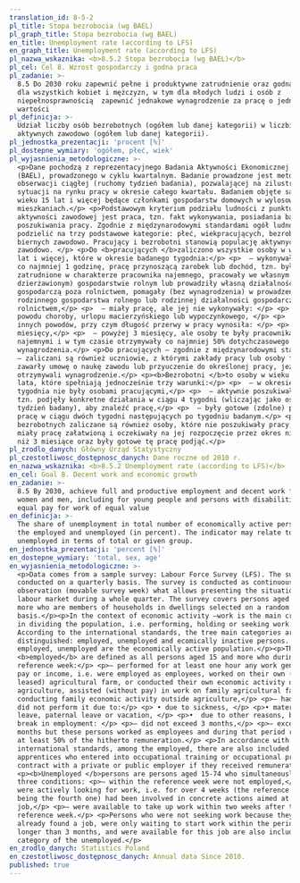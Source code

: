 ```yaml
---
translation_id: 8-5-2
pl_title: Stopa bezrobocia (wg BAEL)
pl_graph_title: Stopa bezrobocia (wg BAEL)
en_title: Unemployment rate (according to LFS)
en_graph_title: Unemployment rate (according to LFS)
pl_nazwa_wskaznika: <b>8.5.2 Stopa bezrobocia (wg BAEL)</b>
pl_cel: Cel 8. Wzrost gospodarczy i godna praca
pl_zadanie: >-
  8.5 Do 2030 roku zapewnić pełne i produktywne zatrudnienie oraz godną pracę
  dla wszystkich kobiet i mężczyzn, w tym dla młodych ludzi i osób z
  niepełnosprawnością  zapewnić jednakowe wynagrodzenie za pracę o jednakowej
  wartości
pl_definicja: >-
  Udział liczby osób bezrobotnych (ogółem lub danej kategorii) w liczbie
  aktywnych zawodowo (ogółem lub danej kategorii).
pl_jednostka_prezentacji: 'procent [%]'
pl_dostepne_wymiary: 'ogółem, płeć, wiek'
pl_wyjasnienia_metodologiczne: >-
  <p>Dane pochodzą z reprezentacyjnego Badania Aktywności Ekonomicznej Ludności
  (BAEL), prowadzonego w cyklu kwartalnym. Badanie prowadzone jest metodą
  obserwacji ciągłej (ruchomy tydzień badania), pozwalającej na zilustrowanie
  sytuacji na rynku pracy w okresie całego kwartału. Badaniem objęte są osoby w
  wieku 15 lat i więcej będące członkami gospodarstw domowych w wylosowanych
  mieszkaniach.</p> <p>Podstawowym kryterium podziału ludności z punktu widzenia
  aktywności zawodowej jest praca, tzn. fakt wykonywania, posiadania bądź
  poszukiwania pracy. Zgodnie z międzynarodowymi standardami ogół ludności można
  podzielić na trzy podstawowe kategorie: płeć, wiekpracujących, bezrobotnych i
  biernych zawodowo. Pracujący i bezrobotni stanowią populację aktywnych
  zawodowo. </p> <p>Do <b>pracujących </b>zaliczono wszystkie osoby w wieku 15
  lat i więcej, które w okresie badanego tygodnia:</p> <p>  – wykonywały, przez
  co najmniej 1 godzinę, pracę przynoszącą zarobek lub dochód, tzn. były
  zatrudnione w charakterze pracownika najemnego, pracowały we własnym (lub
  dzierżawionym) gospodarstwie rolnym lub prowadziły własną działalność
  gospodarczą poza rolnictwem, pomagały (bez wynagrodzenia) w prowadzeniu
  rodzinnego gospodarstwa rolnego lub rodzinnej działalności gospodarczej poza
  rolnictwem,</p> <p>  – miały pracę, ale jej nie wykonywały: </p> <p>  • z
  powodu choroby, urlopu macierzyńskiego lub wypoczynkowego, </p> <p>  • z
  innych powodów, przy czym długość przerwy w pracy wynosiła: </p> <p>  – do 3
  miesięcy,</p> <p>  – powyżej 3 miesięcy, ale osoby te były pracownikami
  najemnymi i w tym czasie otrzymywały co najmniej 50% dotychczasowego
  wynagrodzenia.</p> <p>Do pracujących – zgodnie z międzynarodowymi standardami
  – zaliczani są również uczniowie, z którymi zakłady pracy lub osoby fizyczne
  zawarły umowę o naukę zawodu lub przyuczenie do określonej pracy, jeżeli
  otrzymywali wynagrodzenie.</p> <p><b>Bezrobotni </b>to osoby w wieku 15-74
  lata, które spełniają jednocześnie trzy warunki:</p> <p>  – w okresie badanego
  tygodnia nie były osobami pracującymi,</p> <p>  – aktywnie poszukiwały pracy,
  tzn. podjęły konkretne działania w ciągu 4 tygodni (wliczając jako ostatni –
  tydzień badany), aby znaleźć pracę,</p> <p>  – były gotowe (zdolne) podjąć
  pracę w ciągu dwóch tygodni następujących po tygodniu badanym.</p> <p>Do
  bezrobotnych zaliczane są również osoby, które nie poszukiwały pracy, ponieważ
  miały pracę załatwioną i oczekiwały na jej rozpoczęcie przez okres nie dłuższy
  niż 3 miesiące oraz były gotowe tę pracę podjąć.</p>
pl_zrodlo_danych: Główny Urząd Statystyczny
pl_czestotliwosc_dostępnosc_danych: Dane roczne od 2010 r.
en_nazwa_wskaznika: <b>8.5.2 Unemployment rate (according to LFS)</b>
en_cel: Goal 8. Decent work and economic growth
en_zadanie: >-
  8.5 By 2030, achieve full and productive employment and decent work for all
  women and men, including for young people and persons with disabilities, and
  equal pay for work of equal value
en_definicja: >-
  The share of unemployment in total number of economically active persons, i.e.
  the employed and unemployed (in percent). The indicator may relate to the
  unemployed in terms of total or given group.
en_jednostka_prezentacji: 'percent [%]'
en_dostepne_wymiary: 'total, sex, age'
en_wyjasnienia_metodologiczne: >-
  <p>Data comes from a sample survey: Labour Force Survey (LFS). The survey is
  conducted on a quarterly basis. The survey is conducted as continuous
  observation (movable survey week) what allows presenting the situation on the
  labour market during a whole quarter. The survey covers persons aged 15 and
  more who are members of households in dwellings selected on a random
  basis.</p><p>In the context of economic activity –work is the main criterion
  in dividing the population, i.e. performing, holding or seeking work.
  According to the international standards, the tree main categories are
  distinguished: employed, unemployed and ecomically inactive persons. The
  employed, unemployed are the economically active population.</p><p>The
  <b>employed</b> are defined as all persons aged 15 and more who during the
  reference week:</p> <p>– performed for at least one hour any work generating
  pay or income, i.e. were employed as employees, worked on their own (or
  leased) agricultural farm, or conducted their own economic activity outside
  agriculture, assisted (without pay) in work on family agricultural farm or in
  conducting family economic activity outside agriculture,</p> <p>– had work but
  did not perform it due to:</p> <p> • due to sickness, </p> <p>• maternity
  leave, paternal leave or vacation, </p> <p>•  due to other reasons, but the
  break in employment: </p> <p>– did not exceed 3 months,</p> <p>– excedeed 3
  months but these persons worked as employees and during that period received
  at least 50% of the hitherto remuneration.</p> <p>In accordance with the
  international standards, among the employed, there are also included
  apprentices who entered into occupational training or occupational preparation
  contract with a private or public employer if they received remuneration.</p>
  <p><b>Unemployed </b>persons are persons aged 15-74 who simultaneously fulfil
  three conditions: <p>– within the reference week were not employed,</p> <p>–
  were actively looking for work, i.e. for over 4 weeks (the reference week
  being the fourth one) had been involved in concrete actions aimed at finding a
  job,</p> <p>– were available to take up work within two weeks after the
  reference week.</p> <p>Persons who were not seeking work because they had
  already found a job, were only waiting to start work within the period no
  longer than 3 months, and were available for this job are also included in the
  category of the unemployed.</p>
en_zrodlo_danych: Statistics Poland
en_czestotliwosc_dostępnosc_danych: Annual data Since 2010.
published: true
---
```

